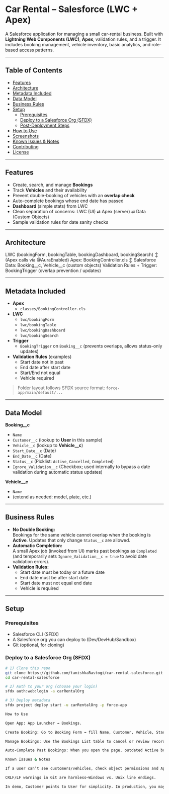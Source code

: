 # Car Rental – Salesforce (LWC + Apex)

A Salesforce application for managing a small car-rental business. Built with **Lightning Web Components (LWC)**, **Apex**, validation rules, and a trigger. It includes booking management, vehicle inventory, basic analytics, and role-based access patterns.

---

## Table of Contents
- [Features](#features)
- [Architecture](#architecture)
- [Metadata Included](#metadata-included)
- [Data Model](#data-model)
- [Business Rules](#business-rules)
- [Setup](#setup)
  - [Prerequisites](#prerequisites)
  - [Deploy to a Salesforce Org (SFDX)](#deploy-to-a-salesforce-org-sfdx)
  - [Post-Deployment Steps](#post-deployment-steps)
- [How to Use](#how-to-use)
- [Screenshots](#screenshots)
- [Known Issues & Notes](#known-issues--notes)
- [Contributing](#contributing)
- [License](#license)

---

## Features

- Create, search, and manage **Bookings**
- Track **Vehicles** and their availability
- Prevent double-booking of vehicles with an **overlap check**
- Auto-complete bookings whose end date has passed
- **Dashboard** (simple stats) from LWC
- Clean separation of concerns: LWC (UI) ⇄ Apex (server) ⇄ Data (Custom Objects)
- Sample validation rules for date sanity checks

---


## Architecture

LWC (bookingForm, bookingTable, bookingDashboard, bookingSearch)
↕ (Apex calls via @AuraEnabled)
Apex: BookingController.cls
↕
Salesforce Data: Booking__c, Vehicle__c (custom objects)
Validation Rules + Trigger: BookingTrigger (overlap prevention / updates)


---

## Metadata Included

- **Apex**
  - `classes/BookingController.cls`
- **LWC**
  - `lwc/bookingForm`
  - `lwc/bookingTable`
  - `lwc/bookingDashboard`
  - `lwc/bookingSearch`
- **Trigger**
  - `BookingTrigger` on `Booking__c` (prevents overlaps, allows status-only updates)
- **Validation Rules** (examples)
  - Start date not in past
  - End date after start date
  - Start/End not equal
  - Vehicle required

> Folder layout follows SFDX source format: `force-app/main/default/...`

---

## Data Model

**Booking__c**
- `Name`
- `Customer__c` (lookup to **User** in this sample)
- `Vehicle__c` (lookup to **Vehicle__c**)
- `Start_Date__c` (Date)
- `End_Date__c` (Date)
- `Status__c` (Picklist: `Active`, `Cancelled`, `Completed`)
- `Ignore_Validation__c` (Checkbox; used internally to bypass a date validation during automatic status updates)

**Vehicle__c**
- `Name`
- (extend as needed: model, plate, etc.)

---

## Business Rules

- **No Double Booking:**  
  Bookings for the same vehicle cannot overlap when the booking is **Active**. Updates that only change `Status__c` are allowed.
- **Automatic Completion:**  
  A small Apex job (invoked from UI) marks past bookings as `Completed` (and temporarily sets `Ignore_Validation__c = true` to avoid date validation errors).
- **Validation Rules:**  
  - Start date must be today or a future date  
  - End date must be after start date  
  - Start date must not equal end date  
  - Vehicle is required

---

## Setup

### Prerequisites
- Salesforce CLI (SFDX)
- A Salesforce org you can deploy to (Dev/DevHub/Sandbox)
- Git (optional, for cloning)

### Deploy to a Salesforce Org (SFDX)

```bash
# 1) Clone this repo
git clone https://github.com/tanishkaRastogi/car-rental-salesforce.git
cd car-rental-salesforce

# 2) Auth to your org (choose your login)
sfdx auth:web:login -a carRentalOrg

# 3) Deploy metadata
sfdx project deploy start -u carRentalOrg -p force-app

How to Use

Open App: App Launcher → Bookings.

Create Booking: Go to Booking Form → fill Name, Customer, Vehicle, Start Date, End Date → Submit.

Manage Bookings: Use the Bookings List table to cancel or review records.

Auto-Complete Past Bookings: When you open the page, outdated Active bookings are marked as Completed.

Known Issues & Notes

If a user can’t see customers/vehicles, check object permissions and Apex Class Access.

CRLF/LF warnings in Git are harmless—Windows vs. Unix line endings.

In demo, Customer points to User for simplicity. In production, you may want a Customer__c object.

